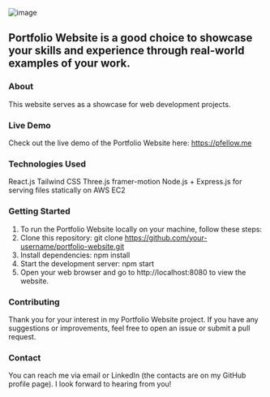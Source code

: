 ![image](https://github.com/pfellow/node-for-aws/assets/38953823/d8770f3d-9a14-4e34-9f23-a407daa32497)


## Portfolio Website is a good choice to showcase your skills and experience through real-world examples of your work.

### About
This website serves as a showcase for web development projects.

### Live Demo
Check out the live demo of the Portfolio Website here: https://pfellow.me

### Technologies Used
React.js
Tailwind CSS
Three.js
framer-motion
Node.js + Express.js for serving files statically on AWS EC2


### Getting Started
1. To run the Portfolio Website locally on your machine, follow these steps:
2. Clone this repository: git clone https://github.com/your-username/portfolio-website.git
3. Install dependencies: npm install
4. Start the development server: npm start
5. Open your web browser and go to http://localhost:8080 to view the website.

### Contributing
Thank you for your interest in my Portfolio Website project. If you have any suggestions or improvements, feel free to open an issue or submit a pull request.

### Contact
You can reach me via email or LinkedIn (the contacts are on my GitHub profile page). I look forward to hearing from you!
